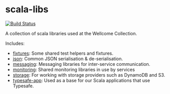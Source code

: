 # scala-libs

[![Build Status](https://travis-ci.org/wellcomecollection/scala-libs.svg?branch=master)](https://travis-ci.org/wellcomecollection/scala-libs)



A collection of scala libraries used at the Wellcome Collection.

Includes:
- [fixtures](fixtures/README.md): Some shared test helpers and fixtures.
- [json](json/README.md): 
Common JSON serialisation & de-serialisation.
- [messaging](messaging/README.md): Messaging libraries for inter-service communication.
- [monitoring](monitoring/README.md): Shared monitoring libraries in use by services
- [storage](monitoring/README.md): For working with storage providers such as DynamoDB and S3.
- [typesafe-app](monitoring/README.md): Used as a base for our Scala applications that use Typesafe.